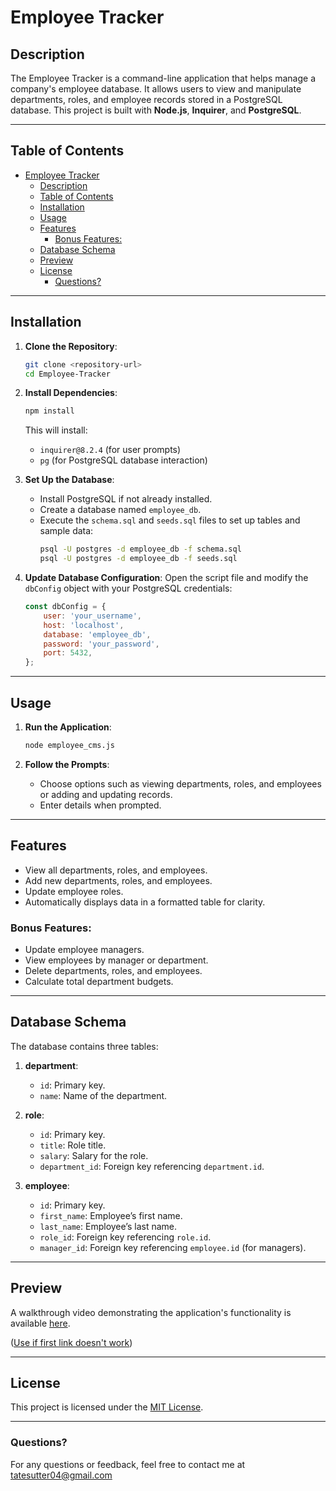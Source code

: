# Employee Tracker

## Description

The Employee Tracker is a command-line application that helps manage a company's employee database. It allows users to view and manipulate departments, roles, and employee records stored in a PostgreSQL database. This project is built with **Node.js**, **Inquirer**, and **PostgreSQL**.

---

## Table of Contents

- [Employee Tracker](#employee-tracker)
  - [Description](#description)
  - [Table of Contents](#table-of-contents)
  - [Installation](#installation)
  - [Usage](#usage)
  - [Features](#features)
    - [Bonus Features:](#bonus-features)
  - [Database Schema](#database-schema)
  - [Preview](#preview)
  - [License](#license)
    - [Questions?](#questions)

---

## Installation

1. **Clone the Repository**:
   ```bash
   git clone <repository-url>
   cd Employee-Tracker
   ```

2. **Install Dependencies**:
   ```bash
   npm install
   ```
   This will install:
   - `inquirer@8.2.4` (for user prompts)
   - `pg` (for PostgreSQL database interaction)

3. **Set Up the Database**:
   - Install PostgreSQL if not already installed.
   - Create a database named `employee_db`.
   - Execute the `schema.sql` and `seeds.sql` files to set up tables and sample data:
     ```bash
     psql -U postgres -d employee_db -f schema.sql
     psql -U postgres -d employee_db -f seeds.sql
     ```

4. **Update Database Configuration**:
   Open the script file and modify the `dbConfig` object with your PostgreSQL credentials:
   ```javascript
   const dbConfig = {
       user: 'your_username',
       host: 'localhost',
       database: 'employee_db',
       password: 'your_password',
       port: 5432,
   };
   ```

---

## Usage

1. **Run the Application**:
   ```bash
   node employee_cms.js
   ```

2. **Follow the Prompts**:
   - Choose options such as viewing departments, roles, and employees or adding and updating records.
   - Enter details when prompted.

---

## Features

- View all departments, roles, and employees.
- Add new departments, roles, and employees.
- Update employee roles.
- Automatically displays data in a formatted table for clarity.

### Bonus Features:
- Update employee managers.
- View employees by manager or department.
- Delete departments, roles, and employees.
- Calculate total department budgets.

---

## Database Schema

The database contains three tables:

1. **department**:
   - `id`: Primary key.
   - `name`: Name of the department.

2. **role**:
   - `id`: Primary key.
   - `title`: Role title.
   - `salary`: Salary for the role.
   - `department_id`: Foreign key referencing `department.id`.

3. **employee**:
   - `id`: Primary key.
   - `first_name`: Employee’s first name.
   - `last_name`: Employee’s last name.
   - `role_id`: Foreign key referencing `role.id`.
   - `manager_id`: Foreign key referencing `employee.id` (for managers).

---

## Preview

A walkthrough video demonstrating the application's functionality is available [here](/assets/employee-example-video.mp4).

([Use if first link doesn't work](https://www.youtube.com/watch?v=Ubl1IzC-32k))

---

## License

This project is licensed under the [MIT License](LICENSE).

---

### Questions?
For any questions or feedback, feel free to contact me at [tatesutter04@gmail.com](mailto:tatesutter04@gmail.com)

